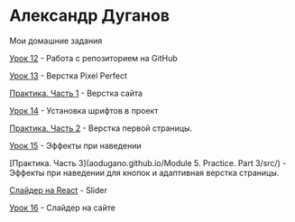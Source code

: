 
# Александр Дуганов
Мои домашние задания

[Урок 12](aodugano.github.io/Lesson_12/src "Первый статичный сайт на Bootstrap") - Работа с репозиторием на GitHub


[Урок 13](aodugano.github.io/Lesson_13/src "Адаптивная верстка") - Верстка Pixel Perfect


[Практика. Часть 1](aodugano.github.io/Practice/src/) - Верстка сайта


[Урок 14](aodugano.github.io/Lesson_14/ "Модуль 5") - Установка шрифтов в проект


[Практика. Часть 2](aodugano.github.io/Practice/src) - Верстка первой страницы.


[Урок 15](aodugano.github.io/Lesson_15/ "Псевдоклассы") - Эффекты при наведении


[Практика. Часть 3](aodugano.github.io/Module 5. Practice. Part 3/src/) - Эффекты при наведении для кнопок и адаптивная верстка страницы.


[Слайдер на React](https://github.com/aodugano/SliderOnReact.github.io.git "Слайдер") - Slider


[Урок 16](aodugano.github.io/Lesson_16/ "Слайдер на сайте") - Слайдер на сайте

